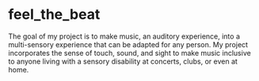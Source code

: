 # feel_the_beat
The goal of my project is to make music, an auditory experience, into a multi-sensory experience that can be adapted for any person.  My project incorporates the sense of touch, sound, and sight to make music inclusive to anyone living with a sensory disability at concerts, clubs, or even at home.

